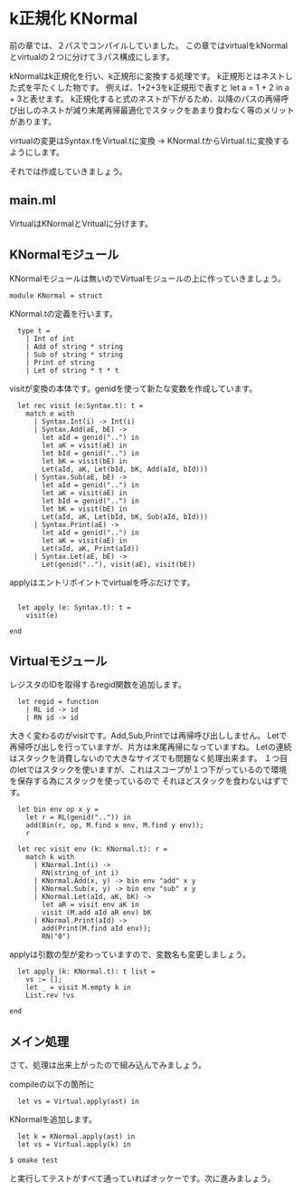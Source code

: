 # k正規化 KNormal

前の章では、２パスでコンパイルしていました。
この章ではvirtualをkNormalとvirtualの２つに分けて３パス構成にします。

kNormalはk正規化を行い、k正規形に変換する処理です。
k正規形とはネストした式を平たくした物です。
例えば、1+2+3をk正規形で表すと let a = 1 + 2 in a + 3と表せます。
k正規化すると式のネストが下がるため、以降のパスの再帰呼び出しのネストが減り末尾再帰最適化でスタックをあまり食わなく等のメリットがあります。

virtualの変更はSyntax.tをVirtual.tに変換 -> KNormal.tからVirtual.tに変換するようにします。

それでは作成していきましょう。

## main.ml

VirtualはKNormalとVritualに分けます。

## KNormalモジュール

KNormalモジュールは無いのでVirtualモジュールの上に作っていきましょう。

```
module KNormal = struct
```

KNormal.tの定義を行います。

```
  type t =
    | Int of int
    | Add of string * string
    | Sub of string * string
    | Print of string
    | Let of string * t * t
```

visitが変換の本体です。genidを使って新たな変数を作成しています。

```
  let rec visit (e:Syntax.t): t =
    match e with
      | Syntax.Int(i) -> Int(i)
      | Syntax.Add(aE, bE) ->
        let aId = genid("..") in
        let aK = visit(aE) in
        let bId = genid("..") in
        let bK = visit(bE) in
        Let(aId, aK, Let(bId, bK, Add(aId, bId)))
      | Syntax.Sub(aE, bE) ->
        let aId = genid("..") in
        let aK = visit(aE) in
        let bId = genid("..") in
        let bK = visit(bE) in
        Let(aId, aK, Let(bId, bK, Sub(aId, bId)))
      | Syntax.Print(aE) ->
        let aId = genid("..") in
        let aK = visit(aE) in
        Let(aId, aK, Print(aId))
      | Syntax.Let(aE, bE) ->
        Let(genid(".."), visit(aE), visit(bE))
```

applyはエントリポイントでvirtualを呼ぶだけです。

```

  let apply (e: Syntax.t): t =
    visit(e)

end
```

## Virtualモジュール

レジスタのIDを取得するregid関数を追加します。

```
  let regid = function
    | RL id -> id
    | RN id -> id
```

大きく変わるのがvisitです。Add,Sub,Printでは再帰呼び出ししません。
Letで再帰呼び出しを行っていますが、片方は末尾再帰になっていますね。
Letの連続はスタックを消費しないので大きなサイズでも問題なく処理出来ます。
１つ目のletではスタックを使いますが、これはスコープが１つ下がっているので環境を保存する為にスタックを使っているので
それほどスタックを食わないはずです。

```
  let bin env op x y =
    let r = RL(genid("..")) in
    add(Bin(r, op, M.find x env, M.find y env));
    r

  let rec visit env (k: KNormal.t): r =
    match k with
      | KNormal.Int(i) ->
        RN(string_of_int i)
      | KNormal.Add(x, y) -> bin env "add" x y
      | KNormal.Sub(x, y) -> bin env "sub" x y
      | KNormal.Let(aId, aK, bK) ->
        let aR = visit env aK in
        visit (M.add aId aR env) bK
      | KNormal.Print(aId) ->
        add(Print(M.find aId env));
        RN("0")
```

applyは引数の型が変わっていますので、変数名も変更しましょう。

```
  let apply (k: KNormal.t): t list =
    vs := [];
    let _ = visit M.empty k in
    List.rev !vs

end
```

## メイン処理

さて、処理は出来上がったので組み込んでみましょう。

compileの以下の箇所に
```
  let vs = Virtual.apply(ast) in
```

KNormalを追加します。

```
  let k = KNormal.apply(ast) in
  let vs = Virtual.apply(k) in
```

```
$ omake test
```

と実行してテストがすべて通っていればオッケーです。次に進みましょう。
